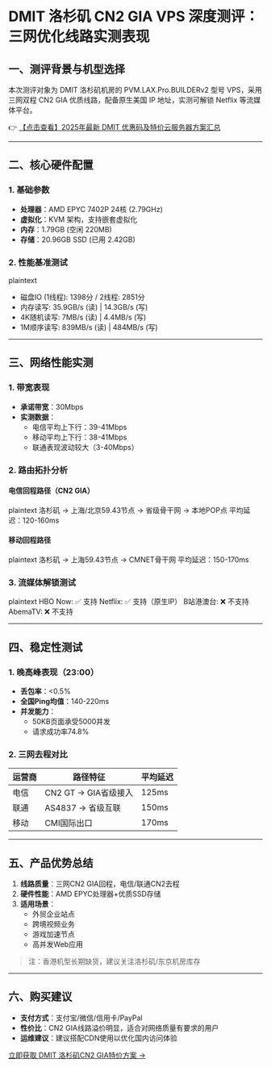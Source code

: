 # DMIT 洛杉矶 CN2 GIA VPS 深度测评：三网优化线路实测表现

## 一、测评背景与机型选择

本次测评对象为 DMIT 洛杉矶机房的 PVM.LAX.Pro.BUILDERv2 型号 VPS，采用三网双程 CN2 GIA 优质线路，配备原生美国 IP 地址，实测可解锁 Netflix 等流媒体平台。

👉 [【点击查看】2025年最新 DMIT 优惠码及特价云服务器方案汇总](https://bit.ly/dmit_coupon)

---

## 二、核心硬件配置

### 1. 基础参数
- **处理器**：AMD EPYC 7402P 24核 (2.79GHz)
- **虚拟化**：KVM 架构，支持嵌套虚拟化
- **内存**：1.79GB (空闲 220MB)
- **存储**：20.96GB SSD (已用 2.42GB)

### 2. 性能基准测试
plaintext
- 磁盘IO (1线程): 1398分 / 2线程: 2851分
- 内存读写: 35.9GB/s (读) | 14.3GB/s (写)
- 4K随机读写: 7MB/s (读) | 4.4MB/s (写)
- 1M顺序读写: 839MB/s (读) | 484MB/s (写)

---

## 三、网络性能实测

### 1. 带宽表现
- **承诺带宽**：30Mbps
- **实测数据**：
  - 电信平均上下行：39-41Mbps
  - 移动平均上下行：38-41Mbps 
  - 联通表现波动较大（3-40Mbps）

### 2. 路由拓扑分析
#### 电信回程路径（CN2 GIA）
plaintext
洛杉矶 → 上海/北京59.43节点 → 省级骨干网 → 本地POP点
平均延迟：120-160ms

#### 移动回程路径
plaintext
洛杉矶 → 上海59.43节点 → CMNET骨干网
平均延迟：150-170ms

### 3. 流媒体解锁测试
plaintext
HBO Now: ✅ 支持
Netflix: ✅ 支持（原生IP）
B站港澳台: ❌ 不支持
AbemaTV: ❌ 不支持

---

## 四、稳定性测试

### 1. 晚高峰表现（23:00）
- **丢包率**：<0.5%
- **全国Ping均值**：140-220ms
- **并发能力**：
  - 50KB页面承受5000并发
  - 请求成功率74.8%

### 2. 三网去程对比
| 运营商 | 路径特征                  | 平均延迟 |
|--------|---------------------------|----------|
| 电信   | CN2 GT → GIA省级接入       | 125ms    |  
| 联通   | AS4837 → 省级互联         | 150ms    |
| 移动   | CMI国际出口               | 170ms    |

---

## 五、产品优势总结

1. **线路质量**：三网CN2 GIA回程，电信/联通CN2去程
2. **硬件性能**：AMD EPYC处理器+优质SSD存储
3. **适用场景**：
   - 外贸企业站点
   - 跨境视频业务
   - 游戏加速节点
   - 高并发Web应用

> 注：香港机型长期缺货，建议关注洛杉矶/东京机房库存

---

## 六、购买建议

- **支付方式**：支付宝/微信/信用卡/PayPal
- **性价比**：CN2 GIA线路溢价明显，适合对网络质量有要求的用户
- **运维建议**：建议搭配CDN使用以优化国内访问体验

[立即获取 DMIT 洛杉矶CN2 GIA特价方案 →](https://bit.ly/dmit_coupon)
